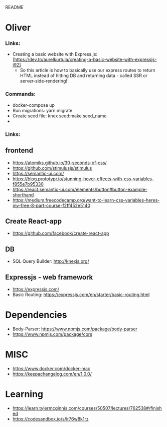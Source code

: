 README

# Oliver

### Links: 
* Creating a basic website with Express.js: [https://dev.to/aurelkurtula/creating-a-basic-website-with-expressjs-j92]
  * So this article is how to basically use our express routes to return HTML instead of hitting DB and returning data - called SSR or server-side-rendering!

### Commands:
* docker-compose up
* Run migrations: yarn migrate
* Create seed file: knex seed:make seed_name
*
 ### Links: 

 ## frontend
 * https://atomiks.github.io/30-seconds-of-css/
 * https://github.com/stimulusjs/stimulus
 * https://semantic-ui.com/
 * https://blog.prototypr.io/stunning-hover-effects-with-css-variables-f855e7b95330
 * https://react.semantic-ui.com/elements/button#button-example-shorthand
 * https://medium.freecodecamp.org/want-to-learn-css-variables-heres-my-free-8-part-course-f2ff452e5140
   
 ## Create React-app
 * https://github.com/facebook/create-react-app

 ## DB
 * SQL Query Builder: http://knexjs.org/
 
 ## Expressjs - web framework
 * https://expressjs.com/
 * Basic Routing: https://expressjs.com/en/starter/basic-routing.html
 
 # Dependencies 

 * Body-Parser: https://www.npmjs.com/package/body-parser
 * https://www.npmjs.com/package/cors

 # MISC
 * https://www.docker.com/docker-mac
 * https://keepachangelog.com/en/1.0.0/ 

 # Learning
 * https://learn.tylermcginnis.com/courses/50507/lectures/762538#/finished
 * https://codesandbox.io/s/lr76w8k1rz


